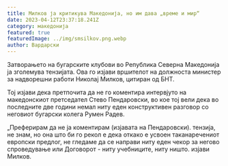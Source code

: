 ```yaml
---
title: Милков ја критикува Македонија, но им дава „време и мир“
date: 2023-04-12T23:37:18.241Z
category: македонија
featured: true
featuredImage: ../img/smsilkov.png.webp
author: Вардарски
---
```


Затворањето на бугарските клубови во Република Северна Македонија ја зголемува тензијата. Ова го изјави вршителот на должноста министер за надворешни работи Николај Милков, цитиран од БНТ.

Тој изјави дека претпочита да не го коментира интервјуто на македонскиот претседател Стево Пендаровски, во кое тој вели дека во последните две години немал ниту еден конструктивен разговор со неговиот бугарски колега Румен Радев.

„Преферирам да не ја коментирам (изјавата на Пендаровски). тензија, не знам, но она што би го рекол е дека откако е усвоен таканаречениот европски предлог, не гледаме да се направи ниту еден чекор за негово спроведување или Договорот - ниту учебниците, ниту ништо. изјави Милков.
